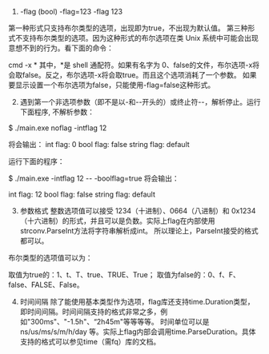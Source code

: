 1. -flag (bool)
   -flag=123
   -flag 123

第一种形式只支持布尔类型的选项，出现即为true，不出现为默认值。 第三种形式不支持布尔类型的选项。因为这种形式的布尔选项在类 Unix 系统中可能会出现意想不到的行为。看下面的命令：

cmd -x *
其中，*是 shell 通配符。如果有名字为 0、false的文件，布尔选项-x将会取false。反之，布尔选项-x将会取true。而且这个选项消耗了一个参数。 如果要显示设置一个布尔选项为false，只能使用-flag=false这种形式。

2. 遇到第一个非选项参数（即不是以-和--开头的）或终止符--，解析停止。运行下面程序, 不解析参数：

$ ./main.exe noflag -intflag 12

将会输出：
int flag: 0
bool flag: false
string flag: default

运行下面的程序：

$ ./main.exe -intflag 12 -- -boolflag=true
将会输出：

int flag: 12
bool flag: false
string flag: default

3. 参数格式
整数选项值可以接受 1234（十进制）、0664（八进制）和 0x1234（十六进制）的形式，并且可以是负数。实际上flag在内部使用strconv.ParseInt方法将字符串解析成int。 所以理论上，ParseInt接受的格式都可以。

布尔类型的选项值可以为：

取值为true的：1、t、T、true、TRUE、True；
取值为false的：0、f、F、false、FALSE、False。

4. 时间间隔
除了能使用基本类型作为选项，flag库还支持time.Duration类型，即时间间隔。时间间隔支持的格式非常之多，例如"300ms"、"-1.5h"、“2h45m"等等等等。 时间单位可以是 ns/us/ms/s/m/h/day 等。实际上flag内部会调用time.ParseDuration。具体支持的格式可以参见time（需fq）库的文档。